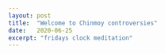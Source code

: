 ```yaml
---
layout: post
title:  "Welcome to Chinmoy controversies"
date:   2020-06-25
excerpt: "fridays clock meditation"
---
```

